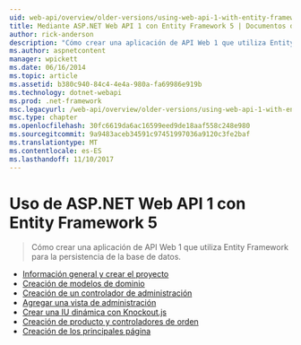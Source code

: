 ```yaml
---
uid: web-api/overview/older-versions/using-web-api-1-with-entity-framework-5/index
title: Mediante ASP.NET Web API 1 con Entity Framework 5 | Documentos de Microsoft
author: rick-anderson
description: "Cómo crear una aplicación de API Web 1 que utiliza Entity Framework para la persistencia de la base de datos."
ms.author: aspnetcontent
manager: wpickett
ms.date: 06/16/2014
ms.topic: article
ms.assetid: b380c940-84c4-4e4a-980a-fa69986e919b
ms.technology: dotnet-webapi
ms.prod: .net-framework
msc.legacyurl: /web-api/overview/older-versions/using-web-api-1-with-entity-framework-5
msc.type: chapter
ms.openlocfilehash: 30fc6619da6ac16599eed9de18aaf558c248e980
ms.sourcegitcommit: 9a9483aceb34591c97451997036a9120c3fe2baf
ms.translationtype: MT
ms.contentlocale: es-ES
ms.lasthandoff: 11/10/2017
---
```

<a name="using-aspnet-web-api-1-with-entity-framework-5"></a>Uso de ASP.NET Web API 1 con Entity Framework 5
====================
> Cómo crear una aplicación de API Web 1 que utiliza Entity Framework para la persistencia de la base de datos.


- [Información general y crear el proyecto](using-web-api-with-entity-framework-part-1.md)
- [Creación de modelos de dominio](using-web-api-with-entity-framework-part-2.md)
- [Creación de un controlador de administración](using-web-api-with-entity-framework-part-3.md)
- [Agregar una vista de administración](using-web-api-with-entity-framework-part-4.md)
- [Crear una IU dinámica con Knockout.js](using-web-api-with-entity-framework-part-5.md)
- [Creación de producto y controladores de orden](using-web-api-with-entity-framework-part-6.md)
- [Creación de los principales página](using-web-api-with-entity-framework-part-7.md)
